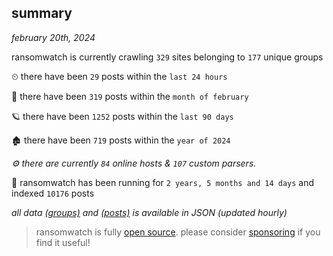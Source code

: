 
## summary
_february 20th, 2024_

ransomwatch is currently crawling `329` sites belonging to `177` unique groups

⏲ there have been `29` posts within the `last 24 hours`

🦈 there have been `319` posts within the `month of february`

🪐 there have been `1252` posts within the `last 90 days`

🏚 there have been `719` posts within the `year of 2024`

_⚙️ there are currently `84` online hosts & `107` custom parsers._

🦕 ransomwatch has been running for `2 years, 5 months and 14 days` and indexed `10176` posts

_all data  [(groups)](http://ransomwhat.telemetry.ltd/groups) and [(posts)](http://ransomwhat.telemetry.ltd/posts) is available in JSON (updated hourly)_

> ransomwatch is fully [open source](https://github.com/joshhighet/ransomwatch#ransomwatch--). please consider [sponsoring](https://github.com/sponsors/joshhighet) if you find it useful!
